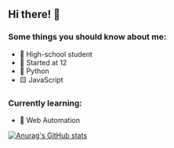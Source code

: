 ## Hi there! 👋

### Some things you should know about me:
- 🏫 High-school student
- 👦 Started at 12
- 🐍 Python
- 🟨 JavaScript

### Currently learning:
- 🤖 Web Automation

[![Anurag's GitHub stats](https://github-readme-stats.vercel.app/api?username=Hololm)](https://github.com/anuraghazra/github-readme-stats)

